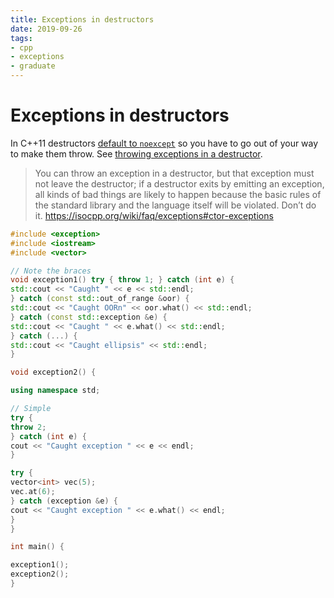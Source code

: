 ```yaml
---
title: Exceptions in destructors
date: 2019-09-26
tags:
- cpp
- exceptions
- graduate
---
```


# Exceptions in destructors
In C++11 destructors [default to
`noexcept`](https://bitbucket.org/codeimproved/qslog/issues/14/in-c-11-destructors-default-to-noexcept)
so you have to go out of your way to make them throw. See [throwing exceptions
in a destructor](https://www.kolpackov.net/projects/c++/eh/dtor-1.xhtml).

> You can throw an exception in a destructor, but that exception must not leave
> the destructor; if a destructor exits by emitting an exception, all kinds of
> bad things are likely to happen because the basic rules of the standard
> library and the language itself will be violated. Don’t do it.
https://isocpp.org/wiki/faq/exceptions#ctor-exceptions

```cpp
#include <exception>
#include <iostream>
#include <vector>

// Note the braces
void exception1() try { throw 1; } catch (int e) {
std::cout << "Caught " << e << std::endl;
} catch (const std::out_of_range &oor) {
std::cout << "Caught OORn" << oor.what() << std::endl;
} catch (const std::exception &e) {
std::cout << "Caught " << e.what() << std::endl;
} catch (...) {
std::cout << "Caught ellipsis" << std::endl;
}

void exception2() {

using namespace std;

// Simple
try {
throw 2;
} catch (int e) {
cout << "Caught exception " << e << endl;
}

try {
vector<int> vec(5);
vec.at(6);
} catch (exception &e) {
cout << "Caught exception " << e.what() << endl;
}
}

int main() {

exception1();
exception2();
}
```
